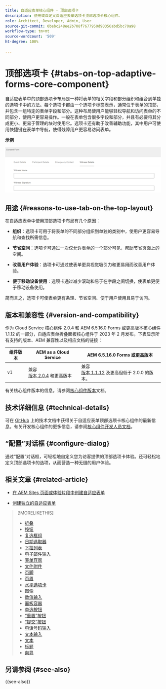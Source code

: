 ```yaml
---
title: 自适应表单核心组件 - 顶部选项卡
description: 使用或自定义自适应表单选项卡顶部选项卡核心组件。
role: Architect, Developer, Admin, User
source-git-commit: 0bebc248ee2b708f7677950d90356abd5bc70a98
workflow-type: tm+mt
source-wordcount: '509'
ht-degree: 100%

---
```



# 顶部选项卡 {#tabs-on-top-adaptive-forms-core-component}

自适应表单中的顶部选项卡布局是一种将表单的相关字段和部分组织和组合到单独的选项卡中的方法。每个选项卡都由一个选项卡标签表示，通常位于表单的顶部，并包含一组特定的表单字段和部分。这种布局使用户能够轻松导航和访问表单的不同部分，使用户更容易操作。一般在表单包含很多字段和部分，并且有必要将其分成更小、更易于管理的块时使用它。选项卡还有助于改善辅助功能，其中用户可使用快捷键在表单中导航，使得残障用户更容易访问表单。

**示例**

![](/help/adaptive-forms/assets/tabs.png)

## 用途 {#reasons-to-use-tab-on-the-top-layout}

在自适应表单中使用顶部选项卡布局有几个原因：

* **组织**：选项卡可用于将表单的不同部分组织到单独的类别中，使用户更容易导航和查找所需信息。

* **节省空间**：选项卡可通过一次仅允许表单的一个部分可见，帮助节省页面上的空间。

* **改善用户体验**：选项卡可通过使表单更具视觉吸引力和更易用而改善用户体验。

* **便于移动设备使用**：选项卡通过减少滚动和易于在字段之间切换，使表单更便于移动设备使用。

简而言之，选项卡可使表单更有条理、节省空间、便于用户使用且易于访问。

## 版本和兼容性 {#version-and-compatibility}

作为 Cloud Service 核心组件 2.0.4 和 AEM 6.5.16.0 Forms 或更高版本核心组件 1.1.12 的一部分，自适应表单折叠面板核心组件于 2023 年 2 月发布。下表显示所有支持的版本、AEM 兼容性以及相应文档的链接：

| 组件版本 | AEM as a Cloud Service | AEM 6.5.16.0 Forms 或更高版本 |
|---|---|---|
| v1 | 兼容<br>[版本 2.0.4](/help/adaptive-forms/version.md) 和更高版本 | 兼容<br>[版本 1.1.12](/help/adaptive-forms/version.md) 及更高但低于 2.0.0 的版本。 |

有关核心组件版本的信息，请参阅[核心组件版本](/help/adaptive-forms/version.md)文档。

<!-- ## Sample Component Output {#sample-component-output}

To experience the Accordion Component as well as see examples of its configuration options as well as HTML and JSON output, visit the [Component Library](https://adobe.com/go/aem_cmp_library_accordion). -->

## 技术详细信息 {#technical-details}

可在 [GitHub](https://github.com/adobe/aem-core-forms-components/tree/master/ui.af.apps/src/main/content/jcr_root/apps/core/fd/components/form/tabsontop/v1/tabsontop) 上的技术文档中获得关于自适应表单顶部选项卡核心组件的最新信息。有关开发核心组件的更多信息，请参阅[核心组件开发人员文档](/help/developing/overview.md)。

## “配置”对话框 {#configure-dialog}

通过“配置”对话框，可轻松地自定义您为访客提供的顶部选项卡体验。还可轻松地定义顶部选项卡的选项，从而营造一种无缝的用户体验。

## 相关文章 {#related-article}

* [在 AEM Sites 页面或体验片段中创建自适应表单](https://experienceleague.adobe.com/docs/experience-manager-cloud-service/content/forms/adaptive-forms-authoring/create-or-add-an-adaptive-form-to-aem-sites-page.html)

* [创建独立的自适应表单](https://experienceleague.adobe.com/docs/experience-manager-cloud-service/content/forms/adaptive-forms-authoring/authoring-adaptive-forms-core-components/create-an-adaptive-form-on-forms-cs/creating-adaptive-form-core-components.html)

>[!MORELIKETHIS]
>
>* [折叠](/help/adaptive-forms/components/accordion.md)
>* [按钮](/help/adaptive-forms/components/button.md)
>* [复选框组](/help/adaptive-forms/components/checkbox-group.md)
>* [日期选取器](/help/adaptive-forms/components/date-picker.md)
>* [下拉列表](/help/adaptive-forms/components/drop-down.md)
>* [电子邮件输入](/help/adaptive-forms/components/email-input.md)
>* [表单容器](/help/adaptive-forms/components/form-container.md)
>* [文件附件](/help/adaptive-forms/components/file-attachment.md)
>* [页脚](/help/adaptive-forms/components/footer.md)
>* [页眉](/help/adaptive-forms/components/header.md)
>* [水平选项卡](/help/adaptive-forms/components/horizontal-tabs.md)
>* [图像](/help/adaptive-forms/components/image.md)
>* [数值输入](/help/adaptive-forms/components/number-input.md)
>* [面板容器](/help/adaptive-forms/components/panel-container.md)
>* [单选按钮](/help/adaptive-forms/components/radio-button.md)
>* [“重置”按钮](/help/adaptive-forms/components/reset-button.md)
>* [“提交”按钮](/help/adaptive-forms/components/submit-button.md)
>* [电话号码输入](/help/adaptive-forms/components/telephone-input.md)
>* [文本输入](/help/adaptive-forms/components/text-input.md)
>* [文本](/help/adaptive-forms/components/text.md)
>* [标题](/help/adaptive-forms/components/title.md)
>* [向导](/help/adaptive-forms/components/wizard.md)

## 另请参阅 {#see-also}

{{see-also}}